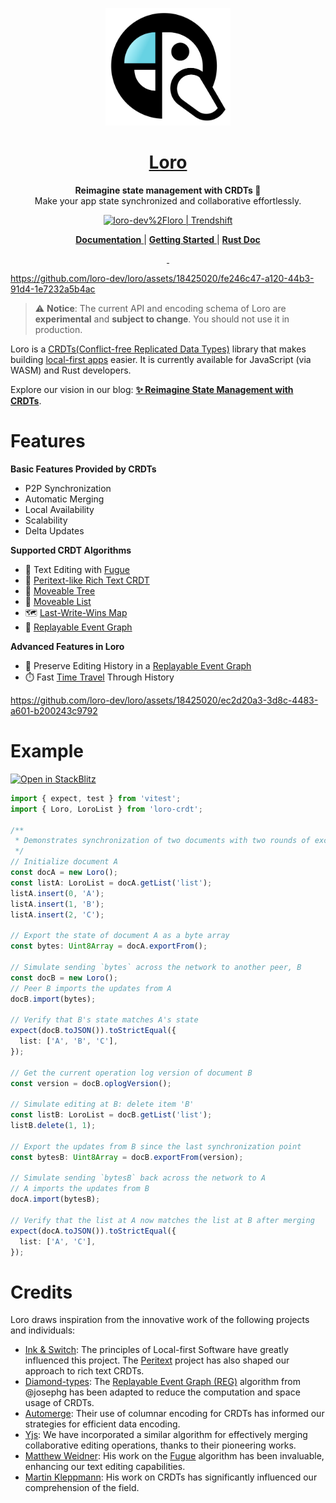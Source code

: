 <p align="center">
  <a href="https://loro.dev">
    <picture>
      <img src="./docs/Loro.svg" width="200"/>
    </picture>
  </a>
</p>
<h1 align="center">
<a href="https://loro.dev" alt="loro-site">Loro</a>
</h1>
<p align="center">
  <b>Reimagine state management with CRDTs 🦜</b><br/>
  Make your app state synchronized and collaborative effortlessly.
</p>
<p align="center">
  <a href="https://trendshift.io/repositories/4964" target="_blank"><img src="https://trendshift.io/api/badge/repositories/4964" alt="loro-dev%2Floro | Trendshift" style="width: 250px; height: 55px;" width="250" height="55"/></a>
</p>
<p align="center">
  <a href="https://loro.dev/docs">
    <b>Documentation</b>
  </a>
  |
  <a href="https://loro.dev/docs/tutorial/get_started">
    <b>Getting Started</b>
  </a>
  |
  <a href="https://docs.rs/loro">
    <b>Rust Doc</b>
  </a>
</p>
<p align="center">
  <a aria-label="X" href="https://x.com/loro_dev" target="_blank">
    <img alt="" src="https://img.shields.io/badge/Twitter-black?style=for-the-badge&logo=Twitter">
  </a>
  <a aria-label="Discord-Link" href="https://discord.gg/tUsBSVfqzf" target="_blank">
    <img alt="" src="https://img.shields.io/badge/Discord-black?style=for-the-badge&logo=discord">
  </a>
</p>


https://github.com/loro-dev/loro/assets/18425020/fe246c47-a120-44b3-91d4-1e7232a5b4ac


> ⚠️ **Notice**: The current API and encoding schema of Loro are **experimental** and **subject to change**. You should not use it in production. 

Loro is a [CRDTs(Conflict-free Replicated Data Types)](https://crdt.tech/) library that makes building [local-first apps][local-first] easier. It is currently available for JavaScript (via WASM) and Rust developers. 

Explore our vision in our blog: [**✨ Reimagine State Management with CRDTs**](https://loro.dev/blog/loro-now-open-source).

# Features

**Basic Features Provided by CRDTs**

- P2P Synchronization
- Automatic Merging
- Local Availability
- Scalability
- Delta Updates

**Supported CRDT Algorithms**

- 📝 Text Editing with [Fugue]
- 📙 [Peritext-like Rich Text CRDT](https://loro.dev/blog/loro-richtext)
- 🌲 [Moveable Tree](https://loro.dev/docs/tutorial/tree)
- 🚗 [Moveable List](https://loro.dev/docs/tutorial/list)
- 🗺️ [Last-Write-Wins Map](https://loro.dev/docs/tutorial/map)
- 🔄 [Replayable Event Graph](https://loro.dev/docs/advanced/replayable_event_graph)

**Advanced Features in Loro**

- 📖 Preserve Editing History in a [Replayable Event Graph](https://loro.dev/docs/advanced/replayable_event_graph)
- ⏱️ Fast [Time Travel](https://loro.dev/docs/tutorial/time_travel) Through History

https://github.com/loro-dev/loro/assets/18425020/ec2d20a3-3d8c-4483-a601-b200243c9792

# Example

[![Open in StackBlitz](https://developer.stackblitz.com/img/open_in_stackblitz.svg)](https://stackblitz.com/edit/loro-basic-test?file=test%2Floro-sync.test.ts)

```ts
import { expect, test } from 'vitest';
import { Loro, LoroList } from 'loro-crdt';

/**
 * Demonstrates synchronization of two documents with two rounds of exchanges.
 */
// Initialize document A
const docA = new Loro();
const listA: LoroList = docA.getList('list');
listA.insert(0, 'A');
listA.insert(1, 'B');
listA.insert(2, 'C');

// Export the state of document A as a byte array
const bytes: Uint8Array = docA.exportFrom();

// Simulate sending `bytes` across the network to another peer, B
const docB = new Loro();
// Peer B imports the updates from A
docB.import(bytes);

// Verify that B's state matches A's state
expect(docB.toJSON()).toStrictEqual({
  list: ['A', 'B', 'C'],
});

// Get the current operation log version of document B
const version = docB.oplogVersion();

// Simulate editing at B: delete item 'B'
const listB: LoroList = docB.getList('list');
listB.delete(1, 1);

// Export the updates from B since the last synchronization point
const bytesB: Uint8Array = docB.exportFrom(version);

// Simulate sending `bytesB` back across the network to A
// A imports the updates from B
docA.import(bytesB);

// Verify that the list at A now matches the list at B after merging
expect(docA.toJSON()).toStrictEqual({
  list: ['A', 'C'],
});
```

# Credits

Loro draws inspiration from the innovative work of the following projects and individuals:

- [Ink & Switch](https://inkandswitch.com/): The principles of Local-first Software have greatly influenced this project. The [Peritext](https://www.inkandswitch.com/peritext/) project has also shaped our approach to rich text CRDTs.
- [Diamond-types](https://github.com/josephg/diamond-types): The [Replayable Event Graph (REG)](https://loro.dev/docs/advanced/replayable_event_graph) algorithm from @josephg has been adapted to reduce the computation and space usage of CRDTs.
- [Automerge](https://github.com/automerge/automerge): Their use of columnar encoding for CRDTs has informed our strategies for efficient data encoding.
- [Yjs](https://github.com/yjs/yjs): We have incorporated a similar algorithm for effectively merging collaborative editing operations, thanks to their pioneering works.
- [Matthew Weidner](https://mattweidner.com/): His work on the [Fugue](https://arxiv.org/abs/2305.00583) algorithm has been invaluable, enhancing our text editing capabilities.
- [Martin Kleppmann](https://martin.kleppmann.com/): His work on CRDTs has significantly influenced our comprehension of the field.
 

[local-first]: https://www.inkandswitch.com/local-first/
[Fugue]: https://arxiv.org/abs/2305.00583
[Peritext]: https://www.inkandswitch.com/peritext/
